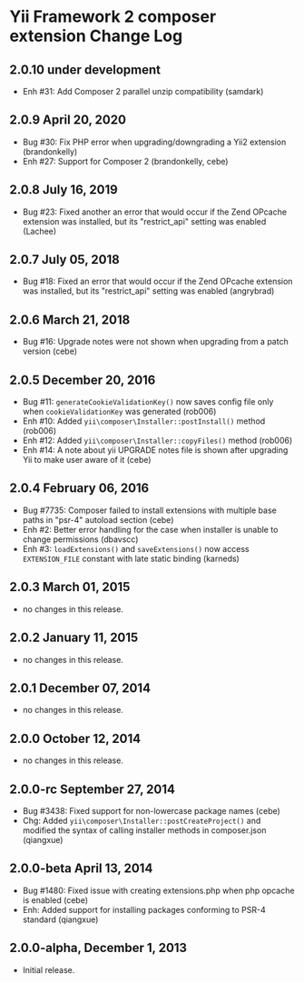Yii Framework 2 composer extension Change Log
=============================================

2.0.10 under development
------------------------

- Enh #31: Add Composer 2 parallel unzip compatibility (samdark)


2.0.9 April 20, 2020
--------------------

- Bug #30: Fix PHP error when upgrading/downgrading a Yii2 extension (brandonkelly)
- Enh #27: Support for Composer 2 (brandonkelly, cebe)


2.0.8 July 16, 2019
-------------------

- Bug #23: Fixed another an error that would occur if the Zend OPcache extension was installed, but its "restrict_api" setting was enabled (Lachee)


2.0.7 July 05, 2018
-------------------

- Bug #18: Fixed an error that would occur if the Zend OPcache extension was installed, but its "restrict_api" setting was enabled (angrybrad)


2.0.6 March 21, 2018
--------------------

- Bug #16: Upgrade notes were not shown when upgrading from a patch version (cebe)


2.0.5 December 20, 2016
-----------------------

- Bug #11: `generateCookieValidationKey()` now saves config file only when `cookieValidationKey` was generated (rob006)
- Enh #10: Added `yii\composer\Installer::postInstall()` method (rob006)
- Enh #12: Added `yii\composer\Installer::copyFiles()` method (rob006)
- Enh #14: A note about yii UPGRADE notes file is shown after upgrading Yii to make user aware of it (cebe)


2.0.4 February 06, 2016
-----------------------

- Bug #7735: Composer failed to install extensions with multiple base paths in "psr-4" autoload section (cebe)
- Enh #2: Better error handling for the case when installer is unable to change permissions (dbavscc)
- Enh #3: `loadExtensions()` and `saveExtensions()` now access `EXTENSION_FILE` constant with late static binding (karneds)


2.0.3 March 01, 2015
--------------------

- no changes in this release.


2.0.2 January 11, 2015
----------------------

- no changes in this release.


2.0.1 December 07, 2014
-----------------------

- no changes in this release.


2.0.0 October 12, 2014
----------------------

- no changes in this release.


2.0.0-rc September 27, 2014
---------------------------

- Bug #3438: Fixed support for non-lowercase package names (cebe)
- Chg: Added `yii\composer\Installer::postCreateProject()` and modified the syntax of calling installer methods in composer.json (qiangxue)

2.0.0-beta April 13, 2014
-------------------------

- Bug #1480: Fixed issue with creating extensions.php when php opcache is enabled (cebe)
- Enh: Added support for installing packages conforming to PSR-4 standard (qiangxue)

2.0.0-alpha, December 1, 2013
-----------------------------

- Initial release.
